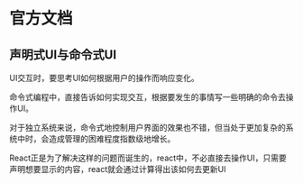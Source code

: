# 官方文档

## 声明式UI与命令式UI

UI交互时，要思考UI如何根据用户的操作而响应变化。

命令式编程中，直接告诉如何实现交互，根据要发生的事情写一些明确的命令去操作UI。

对于独立系统来说，命令式地控制用户界面的效果也不错，但当处于更加复杂的系统中时，会造成管理的困难程度指数级地增长。

React正是为了解决这样的问题而诞生的，react中，不必直接去操作UI，只需要声明想要显示的内容，react就会通过计算得出该如何去更新UI







